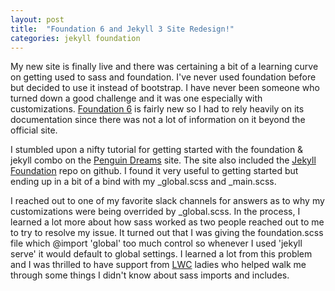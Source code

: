 ```yaml
---
layout: post
title:  "Foundation 6 and Jekyll 3 Site Redesign!"
categories: jekyll foundation
---
```

My new site is finally live and there was certaining a bit of a learning curve on getting used to sass and foundation. I've never used foundation before but decided to use it instead of bootstrap. I have never been someone who turned down a good challenge and it was one especially with customizations. [Foundation 6][foundation-6] is fairly new so I had to rely heavily on its documentation since there was not a lot of information on it beyond the official site.

I stumbled upon a nifty tutorial for getting started with the foundation & jekyll combo on the [Penguin Dreams][penguin-dreams] site. The site also included the [Jekyll Foundation][jekyll-foundation-gh] repo on github. I found it very useful to getting started but ending up in a bit of a bind with my _global.scss and _main.scss.

I reached out to one of my favorite slack channels for answers as to why my customizations were being overrided by _global.scss. In the process, I learned a lot more about how sass worked as two people reached out to me to try to resolve my issue. It turned out that I was giving the foundation.scss file which @import 'global' too much control so whenever I used 'jekyll serve' it would default to global settings. I learned a lot from this problem and I was thrilled to have support from [LWC][lwc] ladies who helped walk me through some things I didn't know about sass imports and includes.

[jekyll-docs]: http://jekyllrb.com/docs/home
[foundation-6]: http://foundation.zurb.com/sites.html
[lwc]: http://lwc.tech/
[penguin-dreams]: http://penguindreams.org/blog/jekyll-3-and-foundation-6/
[jekyll-foundation-gh]: https://github.com/sumdog/jekyll-foundation